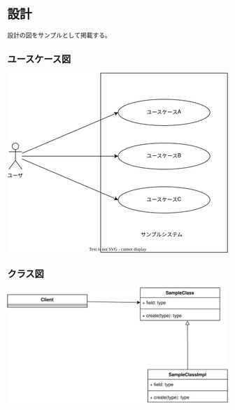 
# 設計

設計の図をサンプルとして掲載する。

## ユースケース図

<center>

![system_usecase](./uml/system_usecase.drawio.svg)

</center>

## クラス図

<center>

![class_diagram](./uml/class_diagram.drawio.svg)

</center>
